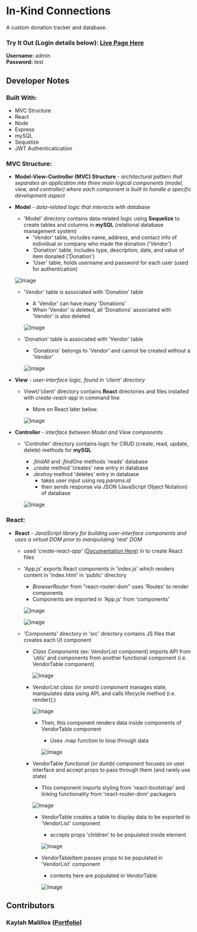 # In-Kind Connections

A custom donation tracker and database.

### Try It Out (Login details below): [Live Page Here](https://inkindconnections.herokuapp.com/)


**Username:** admin <br>
**Password:** test 

<!-- ## How It Works

* User creates a Login though the Sign-Up page
* Once Login is created, User signs into the app
* Home Page displays all the different sections of dog's life:
    * Pet Info, Vet Info, Vaccinations, Activity, Diet, Potty, Hygenie, Favorites, and Resources

    ![Image](https://github.com/kmalillos/dog-journal/blob/master/read-me/home-page.JPG)

* User can use "Add" button to go to a Form, where User can enter and submit User input
* User input is displayed in each section
* User can delete existing input in each section by clicking on the 'Trash Icon'

    ![Image](https://github.com/kmalillos/dog-journal/blob/master/read-me/section-page.JPG) -->

<!-- **Sample Demo:** [Link]() -->

## Developer Notes

### Built With:
* MVC Structure
* React
* Node
* Express
* mySQL
* Sequelize
* JWT Authenticatication

### MVC Structure:

* **Model-View-Controller (MVC) Structure** - *architectural pattern that separates an application into three main logical components (model, view, and controller) where each component is built to handle a specific development aspect*

* **Model** - *data-related logic that interacts with database*

    *  'Model' directory contains data-related logic using **Sequelize** to create tables and columns in **mySQL** (relational database management system)
        * 'Vendor' table, includes name, address, and contact info of individual or company who made the donation ('Vendor')
        * 'Donation' table, includes type, description, date, and value of item donated ('Donation')
        * 'User' table, holds username and password for each user (used for authentication)
    
    ![Image](https://github.com/kmalillos/inkind/blob/master/readme/mvc1.PNG)

    * 'Vendor' table is associated with 'Donation' table
        * A 'Vendor' can have many 'Donations'
        * When 'Vendor' is deleted, all 'Donations' associated with 'Vendor' is also deleted

        ![Image](https://github.com/kmalillos/inkind/blob/master/readme/mvc2.PNG)

    * 'Donation' table is associated with 'Vendor' table
        * 'Donations' belongs to 'Vendor' and cannot be created without a 'Vendor'

        ![Image](https://github.com/kmalillos/inkind/blob/master/readme/mvc4.PNG)

* **View** -  *user-interface logic, found in 'client' directory*

    * Viewt/'client' directory contains **React** directories and files installed with *create-react-app* in command line
        * More on React later below.

        ![Image](https://github.com/kmalillos/inkind/blob/master/readme/mvc5.PNG)

* **Controller** - *interface between Model and View components*

    * 'Controller' directory contains logic for CRUD (create, read, update, delete) methods for **mySQL**
        * *.findAll* and *.findOne* methods 'reads' database
        * *.create* method 'creates' new entry in database   
        * *.destroy* method 'deletes' entry in database    
            * takes user input using *req.params.id*
            * then sends response via JSON (JavaScript Object Notation) of database

        ![Image](https://github.com/kmalillos/inkind/blob/master/readme/mvc6.PNG)

### React:

* **React** - *JavaScript library for building user-interface components and uses a virtual DOM prior to manipulating 'real' DOM*
    
    * used *'create-react-app'* [(Documentation Here)](https://reactjs.org/docs/create-a-new-react-app.html) in to create React files

    * 'App.js' exports React components in 'index.js' which renders content in 'index.html' in 'public' directory
        * *BrowserRouter* from "react-router-dom" uses 'Routes' to render components
        * Components are imported in 'App.js' from 'components'

        ![Image](https://github.com/kmalillos/inkind/blob/master/readme/react1.PNG)

        ![Image](https://github.com/kmalillos/inkind/blob/master/readme/react2.PNG)

    * 'Components' directory in 'src' directory contains JS files that creates each UI component

        * *Class Components* (ex: VendorList component) imports API from 'utils' and components from another functional component (i.e. VendorTable component)

            ![Image](https://github.com/kmalillos/inkind/blob/master/readme/react3.PNG)

        * VendorList *class (or smart) component* manages state, manipulates data using API, and calls lifecycle method (i.e. render();)

            ![Image](https://github.com/kmalillos/inkind/blob/master/readme/react4.PNG)

            * Then, this component renders data inside components of VendorTable component
                * Uses .map function to loop through data

                ![Image](https://github.com/kmalillos/inkind/blob/master/readme/react5.PNG)

        * VendorTable *functional (or dumb) component* focuses on user interface and accept props to pass through them (and rarely use state) 

            * This component imports styling from 'react-bootstrap' and linking functionality from 'react-router-dom' packagers

            ![Image](https://github.com/kmalillos/inkind/blob/master/readme/react8.PNG)

            * VendorTable creates a table to display data to be exported to 'VendorList' component
                * accepts props 'children' to be populated inside <tbody> element

                ![Image](https://github.com/kmalillos/inkind/blob/master/readme/react6.PNG)

            * VendorTableItem passes props to be populated in 'VendorList' component
                * contents here are populated in VendorTable

                ![Image](https://github.com/kmalillos/inkind/blob/master/readme/react7.PNG)


<!-- ## Node and Express -->
        

## Contributors

### Kaylah Malillos ([Portfolio](https://kmalillos.github.io/))